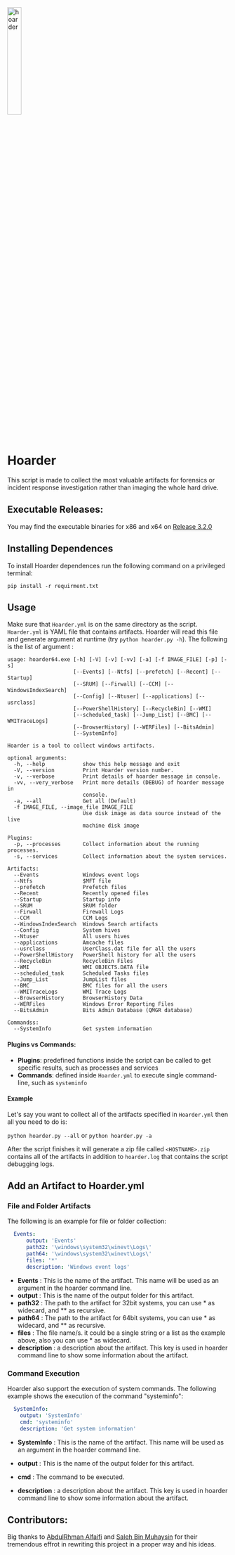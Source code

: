 <img src="https://github.com/muteb/Hoarder/blob/master/hoarder_logo.png" title="hoarder" height="25%" width="25%">

# Hoarder
This script is made to collect the most valuable artifacts for forensics or incident response investigation rather than imaging the whole hard drive.

## Executable Releases:
You may find the executable binaries for x86 and x64 on [Release 3.2.0](https://github.com/muteb/Hoarder/releases/tag/3.2.0)

## Installing Dependences

To install Hoarder  dependences run the following command on a privileged terminal:

`pip install -r requirment.txt` 

## Usage

Make sure that `Hoarder.yml` is on the same directory as the script. `Hoarder.yml` is YAML file that contains artifacts. Hoarder will read this file and generate argument at runtime (try `python hoarder.py -h`). The following is the list of argument :

```
usage: hoarder64.exe [-h] [-V] [-v] [-vv] [-a] [-f IMAGE_FILE] [-p] [-s]
                     [--Events] [--Ntfs] [--prefetch] [--Recent] [--Startup]
                     [--SRUM] [--Firwall] [--CCM] [--WindowsIndexSearch]
                     [--Config] [--Ntuser] [--applications] [--usrclass]
                     [--PowerShellHistory] [--RecycleBin] [--WMI]
                     [--scheduled_task] [--Jump_List] [--BMC] [--WMITraceLogs]
                     [--BrowserHistory] [--WERFiles] [--BitsAdmin]
                     [--SystemInfo]

Hoarder is a tool to collect windows artifacts.

optional arguments:
  -h, --help            show this help message and exit
  -V, --version         Print Hoarder version number.
  -v, --verbose         Print details of hoarder message in console.
  -vv, --very_verbose   Print more details (DEBUG) of hoarder message in
                        console.
  -a, --all             Get all (Default)
  -f IMAGE_FILE, --image_file IMAGE_FILE
                        Use disk image as data source instead of the live
                        machine disk image

Plugins:
  -p, --processes       Collect information about the running processes.
  -s, --services        Collect information about the system services.

Artifacts:
  --Events              Windows event logs
  --Ntfs                $MFT file
  --prefetch            Prefetch files
  --Recent              Recently opened files
  --Startup             Startup info
  --SRUM                SRUM folder
  --Firwall             Firewall Logs
  --CCM                 CCM Logs
  --WindowsIndexSearch  Windows Search artifacts
  --Config              System hives
  --Ntuser              All users hives
  --applications        Amcache files
  --usrclass            UserClass.dat file for all the users
  --PowerShellHistory   PowerShell history for all the users
  --RecycleBin          RecycleBin Files
  --WMI                 WMI OBJECTS.DATA file
  --scheduled_task      Scheduled Tasks files
  --Jump_List           JumpList files
  --BMC                 BMC files for all the users
  --WMITraceLogs        WMI Trace Logs
  --BrowserHistory      BrowserHistory Data
  --WERFiles            Windows Error Reporting Files
  --BitsAdmin           Bits Admin Database (QMGR database)

Commandss:
  --SystemInfo          Get system information
```

#### Plugins vs Commands:
- **Plugins**: predefined functions inside the script can be called to get specific results, such as processes and services
- **Commands**: defined inside `Hoarder.yml` to execute single command-line, such as `systeminfo`


#### Example

Let's say you want to collect all of the artifacts specified in `Hoarder.yml` then all you need to do is:

`python hoarder.py --all` or `python hoarder.py -a` 

After the script finishes it will generate a zip file called `<HOSTNAME>.zip` contains all of the artifacts in addition to  `hoarder.log` that contains the script debugging logs.


## Add an Artifact to Hoarder.yml

### File and Folder Artifacts

The following is an example for file or folder collection:

```yaml
  Events: 
      output: 'Events'
      path32: '\windows\system32\winevt\Logs\'
      path64: '\windows\system32\winevt\Logs\'
      files: '*'
      description: 'Windows event logs'
```

* **Events** : This is the name of the artifact. This name will be used as an argument in the hoarder command line.
* **output** : This is the name of the output folder for this artifact.
* **path32** : The path to the artifact for 32bit systems, you can use \* as widecard, and ** as recursive.
* **path64** : The path to the artifact for 64bit systems, you can use \* as widecard, and ** as recursive.
* **files** : The file name/s. it could be a single string or a list as the example above, also you can use * as widecard.
* **description** : a description about the artifact. This key is used in hoarder command line to show some information about the artifact.

### Command Execution 

Hoarder also support the execution of system commands. The following example shows the execution of the command "systeminfo":

```yaml
  SystemInfo:
    output: 'SystemInfo'
    cmd: 'systeminfo'
    description: 'Get system information'
```

* **SystemInfo** : This is the name of the artifact. This name will be used as an argument in the hoarder command line.

* **output** : This is the name of the output folder for this artifact.

* **cmd** : The command to be executed.

* **description** : a description  about the artifact. This key is used in hoarder command line to show some information about the artifact.

## Contributors:
Big thanks to [AbdulRhman Alfaifi](https://github.com/AbdulRhmanAlfaifi) and [Saleh Bin Muhaysin](https://github.com/salehmuhaysin) for their tremendous effrot in rewriting this project in a proper way and his ideas.
